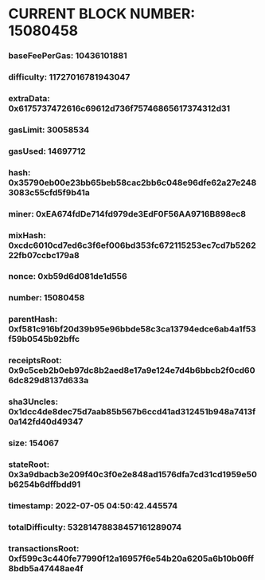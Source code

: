 # CURRENT BLOCK NUMBER: 15080458

### baseFeePerGas: 10436101881
### difficulty: 11727016781943047
### extraData: 0x6175737472616c69612d736f75746865617374312d31
### gasLimit: 30058534
### gasUsed: 14697712
### hash: 0x35790eb00e23bb65beb58cac2bb6c048e96dfe62a27e2483083c55cfd5f9b41a
### miner: 0xEA674fdDe714fd979de3EdF0F56AA9716B898ec8
### mixHash: 0xcdc6010cd7ed6c3f6ef006bd353fc672115253ec7cd7b526222fb07ccbc179a8
### nonce: 0xb59d6d081de1d556
### number: 15080458
### parentHash: 0xf581c916bf20d39b95e96bbde58c3ca13794edce6ab4a1f53f59b0545b92bffc
### receiptsRoot: 0x9c5ceb2b0eb97dc8b2aed8e17a9e124e7d4b6bbcb2f0cd606dc829d8137d633a
### sha3Uncles: 0x1dcc4de8dec75d7aab85b567b6ccd41ad312451b948a7413f0a142fd40d49347
### size: 154067
### stateRoot: 0x3a9dbacb3e209f40c3f0e2e848ad1576dfa7cd31cd1959e50b6254b6dffbdd91
### timestamp: 2022-07-05 04:50:42.445574
### totalDifficulty: 53281478838457161289074
### transactionsRoot: 0xf599c3c440fe77990f12a16957f6e54b20a6205a6b10b06ff8bdb5a47448ae4f
